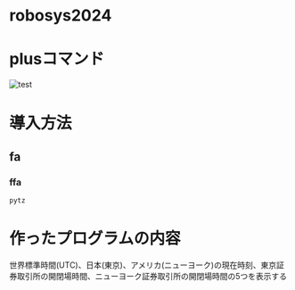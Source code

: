 # robosys2024
# plusコマンド
![test](http://github.com/shutatsukui/robosys2024/actions/workflows/test.yml/badge.svg)

# 導入方法
## fa
### ffa
```pytz```


# 作ったプログラムの内容
世界標準時間(UTC)、日本(東京)、アメリカ(ニューヨーク)の現在時刻、東京証券取引所の開閉場時間、ニューヨーク証券取引所の開閉場時間の5つを表示する
